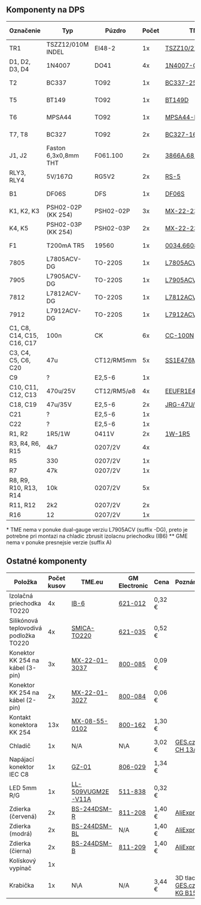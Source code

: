 ## Komponenty na DPS

| Označenie | Typ | Púzdro | Počet | TME.eu | GM Electronic | Cena
|-----------|-----|--------|-------|--------|---------------|-----
| TR1 | TSZZ12/010M INDEL | EI48-2 | 1x | [TSZZ10/2X15V](https://www.tme.eu/sk/details/tszz10_2x15v/transformatory-pre-pcb/indel/tszz12-010m/) | N/A | 4,04 €
| D1, D2, D3, D4 | 1N4007 | DO41 | 4x | [1N4007-CDI](https://www.tme.eu/sk/details/1n4007-cdi/univerzalne-diody-tht/cdil/1n4007/) | [220-002](https://www.gme.sk/dioda-1n4007) | 0,25 €
| T2 | BC337 | TO92| 1x | [BC337-25](https://www.tme.eu/sk/details/bc337-25/tranzistory-npn-tht/semtech-electronics-limited/bc337-25-bulk/) | [210-018](https://www.gme.sk/bipolarni-tranzistor-bc337-25-to92) | 0,07 €
| T5 | BT149 | TO92 | 1x | [BT149D](https://www.tme.eu/sk/details/bt149d/tyristory-tht/ween-semiconductors/bt149d-112/) | [224-039](https://www.gme.sk/tyristor-bt149d) | 0,18 €
| T6 | MPSA44 | TO92 | 1x | [MPSA44-DIO](https://www.tme.eu/sk/details/mpsa44-dio/tranzistory-npn-tht/diotec-semiconductor/mpsa44/) | [212-077](https://www.gme.sk/bipolarni-tranzistor-mpsa44-to92) | 0,17 €
| T7, T8 | BC327 | TO92  | 2x | [BC327-16](https://www.tme.eu/sk/details/bc327-16/tranzistory-pnp-tht/diotec-semiconductor/) | [210-012](https://www.gme.sk/bipolarni-tranzistor-bc327-16-to92) | 0,16 €
| J1, J2 | Faston 6,3x0,8mm THT | F061.100 | 2x | [3866A.68 VOGT](https://www.tme.eu/sk/details/3866a.68/spajkovacie-kontakty-do-pcb/vogt/) | [834-010](https://www.gme.sk/faston-do-plosneho-spoje-fvp-6-3x0-8-cinovany) | 0,16 €
| RLY3, RLY4 | 5V/167Ω | RG5V2 | 2x | [RS-5](https://www.tme.eu/sk/details/rs-5/elektromagneticke-rele-miniaturne/recoy-rayex-electronics/) | [634-855](https://www.gme.sk/releg5v2-05lr) | 2,52 €
| B1 | DF06S | DFS | 1x | [DF06S](https://www.tme.eu/sk/details/df06s/mostiky-jednofazove-diodove-smd-tht/on-semiconductor/) | [924-009](https://www.gme.sk/diodovy-mustek-b250c1000smd) | 0,17 €
| K1, K2, K3 | PSH02-02P (KK 254) | PSH02-02P | 3x | [MX-22-23-2031](https://www.tme.eu/sk/details/mx-22-23-2031/signalove-konektory-raster-2-54mm/molex/22-23-2031/) | [800-164](https://www.gme.sk/konektor-se-zamkem-psh02-03pg) | 0,34 €
| K4, K5 | PSH02-03P (KK 254) | PSH02-03P | 2x | [MX-22-23-2021](https://www.tme.eu/sk/details/mx-22-23-2021/signalove-konektory-raster-2-54mm/molex/22-23-2021/) | [800-163](https://www.gme.sk/konektor-se-zamkem-psh02-02pg) | 0,22 €
| F1 | T200mA TR5 | 19560 | 1x | [0034.6608](https://www.tme.eu/sk/details/0034.6608/poistky-tr5-pomale/schurter/) | [633-202](https://www.gme.sk/pojistka-radialni-schurter-mst-250-200ma-sw) | 0,51 €
| 7805 | L7805ACV-DG | TO-220S | 1x | [L7805ACV-DG](https://www.tme.eu/sk/details/l7805acv-dg/stabilizatory-napatia-neregulovane/stmicroelectronics/) | [330-149](https://www.gme.sk/stabilizator-pevneho-napeti-st-microelectronics-thomson-7805cv-stm) | 0,35 €
| 7905 | L7905ACV-DG | TO-220S | 1x | [L7905ACV](https://www.tme.eu/sk/details/l7905acv/stabilizatory-napatia-neregulovane/stmicroelectronics/) * | [330-023](https://www.gme.sk/stabilizator-pevneho-napeti-7905-to220) | 0,34 €
| 7812 | L7812ACV-DG | TO-220S | 1x | [L7812ACV-DG](https://www.tme.eu/sk/details/l7812acv-dg/stabilizatory-napatia-neregulovane/stmicroelectronics/) | [330-005](https://www.gme.sk/stabilizator-pevneho-napeti-st-microelectronics-thomson-7812cv-dg-stm) | 0,39 €
| 7912 | L7912ACV-DG | TO-220S | 1x | [L7912ACV-DG](https://www.tme.eu/sk/details/l7912acv-dg/stabilizatory-napatia-neregulovane/stmicroelectronics/) | [330-026](https://www.gme.sk/stabilizator-pevneho-napeti-taiwan-semiconductor-7912) | 0,51 €
| C1, C8, C14, C15, C16, C17 | 100n | CK | 6x | [CC-100N](https://www.tme.eu/sk/details/cc-100n/keramicke-kondenzatory-tht-50v/sr-passives/) | TODO | 0,12 € 
| C3, C4, C5, C6, C20 | 47u | CT12/RM5mm | 5x | [SS1E476M6L007PA580](https://www.tme.eu/sk/details/ss1e476m6l007pa580/elektrolyticke-kondenzatory-tht-85degc/samwha/) | TODO
| C9 | ? | E2,5-6 | 1x
| C10, C11, C12, C13 | 470u/25V | CT12/RM5/⌀8 | 4x | [EEUFR1E471LB](https://www.tme.eu/sk/details/eeufr1e471lb/elektrolyticke-kondenzatory-tht-105degc/panasonic/) | TODO
| C18, C19 | 47u/35V | E2,5-6 | 2x | [JRG-47U/35](https://www.tme.eu/sk/details/jrg-47u_35/elektrolyticke-kondenzatory-tht-105degc/jb-capacitors/jrg1v470m02500630115000b/) | TODO
| C21 | ? | E2,5-6 | 1x
| C22 | ? | E2,5-6 | 1x
| R1, R2 | 1R5/1W | 0411V | 2x | [1W-1R5](https://www.tme.eu/sk/details/1w-1r5/metalizovane-rezistory-tht-1w/royal-ohm/mor01sj015ja10/) | TODO
| R3, R4, R6, R15 | 4k7 | 0207/2V | 4x
| R5 | 330 | 0207/2V | 1x
| R7 | 47k | 0207/2V | 1x
| R8, R9, R10, R13, R14 | 10k | 0207/2V | 5x
| R11, R12 | 2k2 | 0207/2V | 2x
| R16 | 12 | 0207/2V | 1x


 

\* TME nema v ponuke dual-gauge verziu L7905ACV (suffix -DG), preto je potrebne pri montazi na chladic zbrusit izolacnu priechodku (IB6)
\** GME nema v ponuke presnejsie verzie (suffix A)

## Ostatné komponenty

| Položka            | Počet kusov | TME.eu  | GM Electronic | Cena | Poznámka
|--------------------|-------------|---------|---------------|------|---------
| Izolačná priechodka TO220| 4x | [IB-6](https://www.tme.eu/sk/details/ib-6/chladice-prislusenstvo/fischer-elektronik/ib-6/) | [621-012](https://www.gme.sk/ib2) | 0,32 €
| Silikónová teplovodivá podložka TO220 | 4x | [SMICA-TO220](https://www.tme.eu/sk/details/smica-to220/chladice-prislusenstvo/ninigi/smica-to220/) | [621-035](https://www.gme.sk/silikonova-teplovodiva-podlozka-to-220) | 0,52 €
| Konektor KK 254 na kábel (3-pin) | 3x | [MX-22-01-3037](https://www.tme.eu/sk/details/mx-22-01-3037/signalove-konektory-raster-2-54mm/molex/22-01-3037/) | [800-085](https://www.gme.sk/konektor-se-zamkem-pfh02-03p) | 0,09 €
| Konektor KK 254 na kábel (2-pin) | 2x | [MX-22-01-3027](https://www.tme.eu/sk/details/mx-22-01-3027/signalove-konektory-raster-2-54mm/molex/22-01-3027/) | [800-084](https://www.gme.sk/konektor-se-zamkem-pfh02-02p) | 0,06 €
| Kontakt konektora KK 254 | 13x | [MX-08-55-0102](https://www.tme.eu/sk/details/mx-08-55-0102/signalove-konektory-raster-2-54mm/molex/08-55-0102/) | [800-162](https://www.gme.sk/kontakt-pff02-01fg) | 1,30 €
| Chladič | 1x | N/A | N\A | 3,02 € | [GES.cz: CH 13/35](https://www.ges.cz/cz/ch-13-35-GES06800505.html)
| Napájací konektor IEC C8 | 1x | [GZ-01](https://www.tme.eu/sk/details/gz-01/konektory-iec-60320/) | [806-029](https://www.gme.sk/napajeci-mini-konektor-schurter-lw6130-4300-0096) | 1,34 €
| LED 5mm R/G | 1x | [LL-509VUGM2E-V11A](https://www.tme.eu/sk/details/ll-509vugm2e-v11a/led-diody-tht-5mm/luckylight/ll-509vugm2e-v11a-2b/) | [511-838](https://www.gme.sk/led-5mm-rg-cc-60-50-60-l-59egw) |0,32 €
| Zdierka (červená) | 2x | [BS-244DSM-R](https://www.tme.eu/sk/details/bs-244dsm-r/zdierky-pre-bananiky-4mm/) | [811-208](https://www.gme.sk/zdirka-panelova-4mm-cervena-24-829-1) | 1,40 € | [AliExpress](https://www.aliexpress.com/item/32871905530.html)
| Zdierka (modrá) | 2x | [BS-244DSM-BL](https://www.tme.eu/sk/details/bs-244dsm-bl/zdierky-pre-bananiky-4mm/) | N/A | 1,40 € | [AliExpress](https://www.aliexpress.com/item/32871905530.html)
| Zdierka (čierna) | 2x | [BS-244DSM-B](https://www.tme.eu/sk/details/bs-244dsm-b/zdierky-pre-bananiky-4mm/) | [811-209](https://www.gme.sk/zdirka-panelova-4mm-cerna-24-829-2) | 1,40 € | [AliExpress](https://www.aliexpress.com/item/32871905530.html)
| Kolískový vypínač | 1x | 
| Krabička | 1x | N\A | N/A | 3,44 € | 3D tlac, [GES.cz: KG B15](https://www.ges.cz/cz/kg-b15-GES07200015.html)